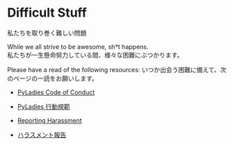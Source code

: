 # Difficult Stuff
私たちを取り巻く難しい問題
    
While we all strive to be awesome, sh*t happens.    
私たちが一生懸命努力している間、様々な困難にぶつかります。    
    
Please have a read of the following resources: 
いつか出会う困難に備えて、次のページの一読をお願いします。   
    
- [PyLadies Code of Conduct](http://kit.pyladies.com/en/latest/member/coc.html)
- [PyLadies 行動規範](http://kit.pyladies.com/en/latest/member/coc.html)
    
    
- [Reporting Harassment](http://kit.pyladies.com/en/latest/member/reporting.html)
- [ハラスメント報告](http://kit.pyladies.com/en/latest/member/reporting.html)
    
    
